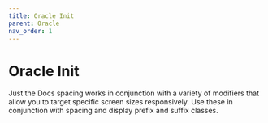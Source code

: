 ```yaml
---
title: Oracle Init
parent: Oracle
nav_order: 1
---
```


# Oracle Init

Just the Docs spacing works in conjunction with a variety of modifiers that allow you to target specific screen sizes responsively. Use these in conjunction with spacing and display prefix and suffix classes.


